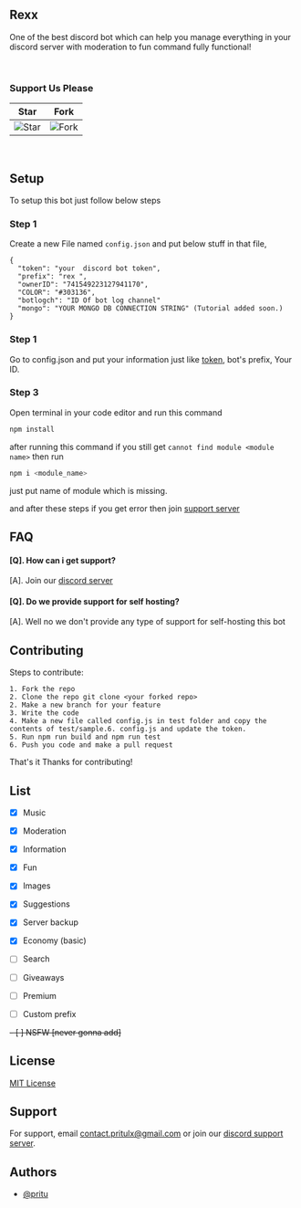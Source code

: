 ## Rexx 

One of the best discord bot which can help you manage everything in your discord server with moderation to fun command fully functional!

<br>

### Support Us Please

Star | Fork
---- | ----
![Star](https://i.imgur.com/41nhvJ1.png) | ![Fork](https://i.imgur.com/MOtHDPV.png)

<br>

## Setup

To setup this bot just follow below steps

### Step 1

Create a new File named `config.json` and put below stuff in that file,

```config
{
  "token": "your  discord bot token",
  "prefix": "rex ",
  "ownerID": "741549223127941170",
  "COLOR": "#303136",
  "botlogch": "ID Of bot log channel"
  "mongo": "YOUR MONGO DB CONNECTION STRING" (Tutorial added soon.)
}
```

### Step 1

Go to config.json and put your information just like [token](https://discord.com/developers/applications), bot's prefix, Your ID.

### Step 3

Open terminal in your code editor and run this command

```bash
npm install
```

after running this command if you still get `cannot find module <module name>` then run

```bash
npm i <module_name>
```

just put name of module which is missing.

and after these steps if you get error then join [support server](#Support)

## FAQ

#### [Q]. How can i get support?

[A]. Join our [discord server](https://discord.gg/DXyczwxQYf)

#### [Q]. Do we provide support for self hosting?

[A]. Well no we don't provide any type of support for self-hosting this bot

## Contributing

Steps to contribute:

```
1. Fork the repo
2. Clone the repo git clone <your forked repo>
2. Make a new branch for your feature
3. Write the code
4. Make a new file called config.js in test folder and copy the contents of test/sample.6. config.js and update the token.
5. Run npm run build and npm run test
6. Push you code and make a pull request
```

That's it Thanks for contributing!

## List

- [x] Music

- [x] Moderation

- [x] Information

- [x] Fun

- [x] Images

- [x] Suggestions

- [x] Server backup

- [x] Economy (basic)

- [ ] Search

- [ ] Giveaways
 
- [ ] Premium

- [ ] Custom prefix

~~- [ ] NSFW [never gonna add]~~

## License

[MIT License](https://choosealicense.com/licenses/mit/)

## Support

For support, email contact.pritulx@gmail.com or join our [discord support server](https://discord.gg/DXyczwxQYf).

## Authors

- [@pritu](https://www.github.com/pritu)
